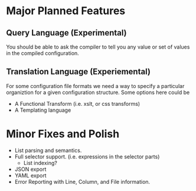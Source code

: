 # Major Planned Features

## Query Language (Experimental)

You should be able to ask the compiler to tell you any value or set of values in the
compiled configuration.

## Translation Language (Experiemental)

For some configuration file formats we need a way to specify a particular
organiztion for a given configuration structure. Some options here could be
 
* A Functional Transform (i.e. xslt, or css transforms)
* A Templating language

# Minor Fixes and Polish

* List parsing and semantics.
* Full selector support. (i.e. expressions in the selector parts)
   * List indexing?
* JSON export
* YAML export
* Error Reporting with Line, Column, and File information.